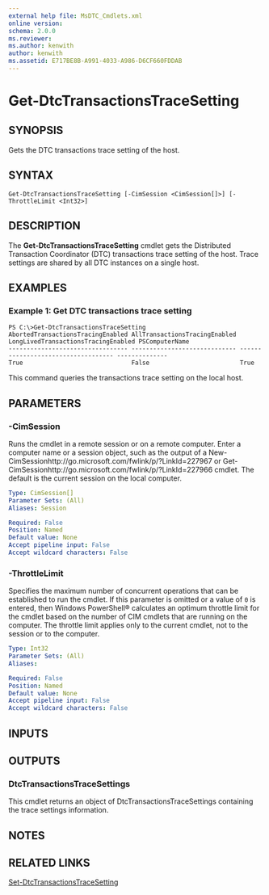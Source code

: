 ```yaml
---
external help file: MsDTC_Cmdlets.xml
online version: 
schema: 2.0.0
ms.reviewer:
ms.author: kenwith
author: kenwith
ms.assetid: E717BE8B-A991-4033-A986-D6CF660FDDAB
---
```


# Get-DtcTransactionsTraceSetting

## SYNOPSIS
Gets the DTC transactions trace setting of the host.

## SYNTAX

```
Get-DtcTransactionsTraceSetting [-CimSession <CimSession[]>] [-ThrottleLimit <Int32>]
```

## DESCRIPTION
The **Get-DtcTransactionsTraceSetting** cmdlet gets the Distributed Transaction Coordinator (DTC) transactions trace setting of the host.
Trace settings are shared by all DTC instances on a single host.

## EXAMPLES

### Example 1: Get DTC transactions trace setting
```
PS C:\>Get-DtcTransactionsTraceSetting
AbortedTransactionsTracingEnabled AllTransactionsTracingEnabled LongLivedTransactionsTracingEnabled PSComputerName
--------------------------------- ----------------------------- ----------------------------------- --------------
True                              False                         True
```

This command queries the transactions trace setting on the local host.

## PARAMETERS

### -CimSession
Runs the cmdlet in a remote session or on a remote computer.
Enter a computer name or a session object, such as the output of a New-CimSessionhttp://go.microsoft.com/fwlink/p/?LinkId=227967 or Get-CimSessionhttp://go.microsoft.com/fwlink/p/?LinkId=227966 cmdlet.
The default is the current session on the local computer.

```yaml
Type: CimSession[]
Parameter Sets: (All)
Aliases: Session

Required: False
Position: Named
Default value: None
Accept pipeline input: False
Accept wildcard characters: False
```

### -ThrottleLimit
Specifies the maximum number of concurrent operations that can be established to run the cmdlet.
If this parameter is omitted or a value of `0` is entered, then Windows PowerShell® calculates an optimum throttle limit for the cmdlet based on the number of CIM cmdlets that are running on the computer.
The throttle limit applies only to the current cmdlet, not to the session or to the computer.

```yaml
Type: Int32
Parameter Sets: (All)
Aliases: 

Required: False
Position: Named
Default value: None
Accept pipeline input: False
Accept wildcard characters: False
```

## INPUTS

## OUTPUTS

### DtcTransactionsTraceSettings
This cmdlet returns an object of DtcTransactionsTraceSettings containing the trace settings information.

## NOTES

## RELATED LINKS

[Set-DtcTransactionsTraceSetting](./Set-DtcTransactionsTraceSetting.md)


